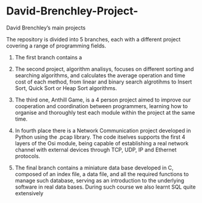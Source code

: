 # David-Brenchley-Project-
David Brenchley’s main projects 

The repository is divided into 5 branches, each with a different project covering a range of programming fields.

1) The first branch contains a 

2) The second project, algorithm analisys, focuses on different sorting and searching algorithms, and calculates the average operation and time cost of each method, from linear and binary search algrotihms to Insert Sort, Quick Sort or Heap Sort algorithms.

3) The third one, Anthill Game, is a 4 person project aimed to improve our cooperation and coordination between programmers, learning how to organise and thoroughly test each module within the project at the same time.

4)  In fourth place there is a Network Communication project developed in Python using the .pcap library. The code itselves supports the first 4 layers of the Osi module, being capable of establishing a real network channel with external devices through TCP, UDP, IP and Ethernet protocols.

5)  The final branch contains a miniature data base developed in C, composed of an index file, a data file, and all the required functions to manage such database, serving as an introduction to the underlying software in real data bases. During such course we also learnt SQL quite extensively
